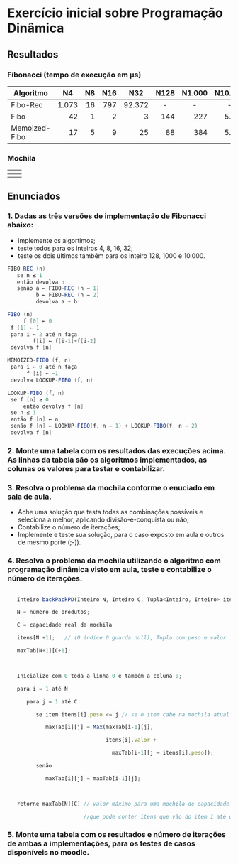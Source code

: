 # Exercício inicial sobre Programação Dinâmica
## Resultados
### Fibonacci (tempo de execução em µs)
<table>
<thead>
  <tr>
    <th>Algoritmo</th>
    <th>N4</th>
    <th>N8</th>
    <th>N16</th>
    <th>N32</th>
    <th>N128</th>
    <th>N1.000</th>
    <th>N10.000</th>
  </tr>
</thead>
<tbody>
  <tr>
    <td>Fibo-Rec</td>
    <td align="right">1.073</td>
    <td align="right">16</td>
    <td align="right">797</td>
    <td align="right">92.372</td>
    <td align="center">-</td>
    <td align="center">-</td>
    <td align="center">-</td>
  </tr>
  <tr>
    <td>Fibo</td>
    <td align="right">42</td>
    <td align="right">1</td>
    <td align="right">2</td>
    <td align="right">3</td>
    <td align="right">144</td>
    <td align="right">227</td>
    <td align="right">5.307</td>
  </tr>
  <tr>
    <td>Memoized-Fibo</td>
    <td align="right">17</td>
    <td align="right">5</td>
    <td align="right">9</td>
    <td align="right">25</td>
    <td align="right">88</td>
    <td align="right">384</td>
    <td align="right">5.344</td>
  </tr>
</tbody>
</table>

### Mochila
<table>
<thead>
  <tr>
    <th></th>
    <th></th>
  </tr>
</thead>
<tbody>
  <tr>
    <td></td>
    <td align="right"></td>
  </tr>
</tbody>
</table>

## Enunciados
### 1. Dadas as três versões de implementação de Fibonacci abaixo:
  - implemente os algortimos;
  - teste todos para os inteiros 4, 8, 16, 32; 
  - teste os dois últimos também para os inteiro 128, 1000 e 10.000.
    
   ```java
   FIBO-REC (n)
      se n ≤ 1
      então devolva n
      senão a ← FIBO-REC (n − 1)
            b ← FIBO-REC (n − 2)
            devolva a + b
   ```
    
   ```java
   FIBO (n)
        f [0] ← 0 
	f [1] ← 1
	para i ← 2 até n faça
           f[i] ← f[i-1]+f[i-2]
  	devolva f [n]
   ```
    
   ```java
   MEMOIZED-FIBO (f, n)
	para i ← 0 até n faça
	     f [i] ← −1
	devolva LOOKUP-FIBO (f, n)

   LOOKUP-FIBO (f, n)
	se f [n] ≥ 0
        então devolva f [n]
	se n ≤ 1
	então f [n] ← n
	senão f [n] ← LOOKUP-FIBO(f, n − 1) + LOOKUP-FIBO(f, n − 2)
	devolva f [n]
   ```
    
### 2. Monte uma tabela com os resultados das execuções acima. As linhas da tabela são os algoritmos implementados, as colunas os valores para testar e contabilizar.

### 3. Resolva o problema da mochila conforme o enuciado em sala de aula. 
  - Ache uma solução que testa todas as combinações possíveis e seleciona a melhor, aplicando divisão-e-conquista ou não;
  - Contabilize o número de iterações;
  - Implemente e teste sua solução, para o caso exposto em aula e outros de mesmo porte (;-)).

### 4. Resolva o problema da mochila utilizando o algoritmo com programação dinâmica visto em aula, teste e contabilize o número de iterações.

```javascript

   Inteiro backPackPD(Inteiro N, Inteiro C, Tupla<Inteiro, Inteiro> itens)

   N = número de produtos;

   C = capacidade real da mochila

   itens[N +1];   // (O índice 0 guarda null), Tupla com peso e valor

   maxTab[N+1][C+1];



   Inicialize com 0 toda a linha 0 e também a coluna 0;

   para i = 1 até N

      para j = 1 até C

         se item itens[i].peso <= j // se o item cabe na mochila atual

            maxTab[i][j] = Max(maxTab[i-1][j], 

                               itens[i].valor + 

                                 maxTab[i-1][j – itens[i].peso]);

         senão

            maxTab[i][j] = maxTab[i-1][j];



   retorne maxTab[N][C] // valor máximo para uma mochila de capacidade C e 		         

                        //que pode conter itens que vão do item 1 até o item N.

```

### 5. Monte uma tabela com os resultados e número de iterações de ambas a implementações, para os testes de casos disponíveis no moodle.
